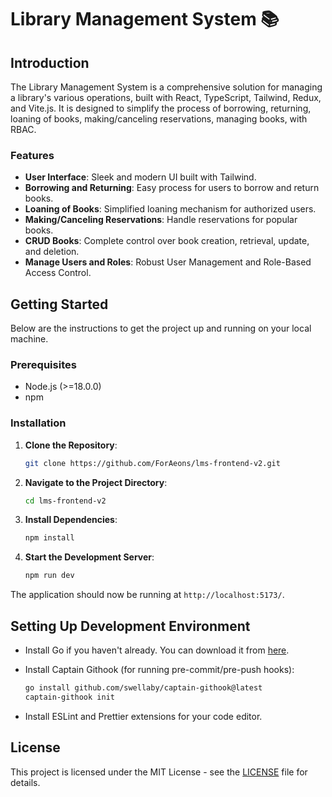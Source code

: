 # Library Management System 📚

## Introduction

The Library Management System is a comprehensive solution for managing a library's various operations, built with React, TypeScript, Tailwind, Redux, and Vite.js. It is designed to simplify the process of borrowing, returning, loaning of books, making/canceling reservations, managing books, with RBAC.

### Features

- **User Interface**: Sleek and modern UI built with Tailwind.
- **Borrowing and Returning**: Easy process for users to borrow and return books.
- **Loaning of Books**: Simplified loaning mechanism for authorized users.
- **Making/Canceling Reservations**: Handle reservations for popular books.
- **CRUD Books**: Complete control over book creation, retrieval, update, and deletion.
- **Manage Users and Roles**: Robust User Management and Role-Based Access Control.

## Getting Started

Below are the instructions to get the project up and running on your local machine.

### Prerequisites

- Node.js (>=18.0.0)
- npm

### Installation

1. **Clone the Repository**:

   ```bash
   git clone https://github.com/ForAeons/lms-frontend-v2.git
   ```

2. **Navigate to the Project Directory**:

   ```bash
   cd lms-frontend-v2
   ```

3. **Install Dependencies**:

   ```bash
   npm install
   ```

4. **Start the Development Server**:

   ```bash
   npm run dev
   ```

The application should now be running at `http://localhost:5173/`.

## Setting Up Development Environment

- Install Go if you haven't already. You can download it from [here](https://go.dev/doc/install).
- Install Captain Githook (for running pre-commit/pre-push hooks):

  ```bash
  go install github.com/swellaby/captain-githook@latest
  captain-githook init
  ```

- Install ESLint and Prettier extensions for your code editor.

## License

This project is licensed under the MIT License - see the [LICENSE](./LICENSE) file for details.
